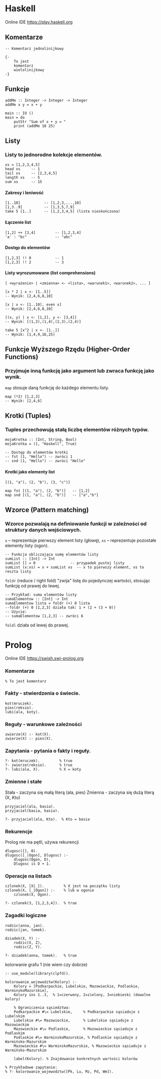 # Haskell
Online IDE
https://play.haskell.org
## Komentarze
```
-- Komentarz jednolinijkowy

{-
    To jest
    komentarz
    wielolinijkowy
-}
```

## Funkcje
```
addMe :: Integer -> Integer -> Integer
addMe x y = x + y

main :: IO ()
main = do
    putStr "Sum of x + y = "
    print (addMe 10 25)
```

## Listy
### Listy to jednorodne kolekcje elementów.

```
xs = [1,2,3,4,5]
head xs     -- 1
tail xs     -- [2,3,4,5]
length xs   -- 5
sum xs      -- 15
```
#### Zakresy i leniwość
```
[1..10]           -- [1,2,3,...,10]
[1,3..9]          -- [1,3,5,7,9]
take 5 [1..]      -- [1,2,3,4,5] (lista nieskończona)
```
#### Łączenie list
```
[1,2] ++ [3,4]         -- [1,2,3,4]
'a' : "bc"             -- "abc"
```
#### Dostęp do elementów
```
[1,2,3] !! 0           -- 1
[1,2,3] !! 2           -- 3
```
#### Listy wyrozumowane (list comprehensions)
```
[ <wyrażenie> | <zmienna> <- <lista>, <warunek1>, <warunek2>, ... ]

[x * 2 | x <- [1..5]]
-- Wynik: [2,4,6,8,10]

[x | x <- [1..10], even x]
-- Wynik: [2,4,6,8,10]

[(x, y) | x <- [1,2], y <- [3,4]]
-- Wynik: [(1,3),(1,4),(2,3),(2,4)]

take 5 [x^2 | x <- [1..]]
-- Wynik: [1,4,9,16,25]
```

## Funkcje Wyższego Rzędu (Higher-Order Functions)
### Przyjmuje inną funkcję jako argument lub zwraca funkcję jako wynik.
`map` stosuje daną funkcję do każdego elementu listy.
```
map (*2) [1,2,3]
-- Wynik: [2,4,6]
```

## Krotki (Tuples)
### Tuples przechowują stałą liczbę elementów różnych typów.
```
mojaKrotka :: (Int, String, Bool)
mojaKrotka = (1, "Haskell", True)

-- Dostęp do elementów krotki
-- fst (1, "Hello") -- zwróci 1
-- snd (1, "Hello") -- zwróci "Hello"
```
#### Krotki jako elementy list
```
[(1, "a"), (2, "b"), (3, "c")]

map fst [(1, "a"), (2, "b")]   -- [1,2]
map snd [(1, "a"), (2, "b")]   -- ["a","b"]
```

## Wzorce (Pattern matching)
### Wzorce pozwalają na definiowanie funkcji w zależności od struktury danych wejściowych.
`x` – reprezentuje pierwszy element listy (głowę),
`xs` – reprezentuje pozostałe elementy listy (ogon).
```
-- Funkcja obliczająca sumę elementów listy
sumList :: [Int] -> Int
sumList [] = 0                -- przypadek pustej listy
sumList (x:xs) = x + sumList xs  -- x to pierwszy element, xs to reszta listy
```
`foldr` (reduce / right fold) "zwija" listę do pojedynczej wartości, stosując funkcję od prawej do lewej.
```
-- Przykład: suma elementów listy
sumaElementow :: [Int] -> Int
sumaElementow lista = foldr (+) 0 lista
--foldr (+) 0 [1,2,3] działa tak: 1 + (2 + (3 + 0))
-- Użycie:
-- sumaElementow [1,2,3] -- zwróci 6
```
`foldl` działa od lewej do prawej.

# Prolog
Online IDE
https://swish.swi-prolog.org
### Komentarze
```
% To jest komentarz
```
### Fakty - stwierdzenia o świecie.
```
kot(mruczek).
pies(reksio).
lubi(ala, koty).
```
### Reguły - warunkowe zależności
```
zwierze(X) :- kot(X).
zwierze(X) :- pies(X).
```
### Zapytania - pytania o fakty i reguły.
```
?- kot(mruczek).         % true
?- zwierze(reksio).      % true
?- lubi(ala, X).         % X = koty
```
### Zmienne i stałe
Stała - zaczyna się małą literą (ala, pies)
Zmienna - zaczyna się dużą literą (X, Kto)
```
przyjaciel(ala, basia).
przyjaciel(basia, kasia).

?- przyjaciel(ala, Kto).  % Kto = basia
```

### Rekurencje
Prolog nie ma pętli, używa rekurencji
```
dlugosc([], 0).
dlugosc([_|Ogon], Dlugosc) :-
    dlugosc(Ogon, D),
    Dlugosc is D + 1.
```
### Operacje na listach
```
czlonek(X, [X|_]).         % X jest na początku listy
czlonek(X, [_|Ogon]) :-    % lub w ogonie
    czlonek(X, Ogon).
```
```
?- czlonek(3, [1,2,3,4]).  % true
```
### Zagadki logiczne
```
rodzic(anna, jan).
rodzic(jan, tomek).

dziadek(X, Y) :- 
    rodzic(X, Z), 
    rodzic(Z, Y).
```
```
?- dziadek(anna, tomek).   % true
```




kolorwanie grafu 1 (nie wiem czy dobrze)
```
:- use_module(library(clpfd)).

kolorowanie_wojewodztw(Kolory) :-
    Kolory = [Podkarpackie, Lubelskie, Mazowieckie, Podlaskie, WarminskoMazurskie],
    Kolory ins 1..3,  % 1=czerwony, 2=zielony, 3=niebieski (dowolne kolory)
    
    % Ograniczenia sąsiedztwa:
    Podkarpackie #\= Lubelskie,     % Podkarpackie sąsiaduje z Lubelskim
    Lubelskie #\= Mazowieckie,      % Lubelskie sąsiaduje z Mazowieckim
    Mazowieckie #\= Podlaskie,      % Mazowieckie sąsiaduje z Podlaskim
    Podlaskie #\= WarminskoMazurskie, % Podlaskie sąsiaduje z Warmińsko-Mazurskim
    Mazowieckie #\= WarminskoMazurskie, % Mazowieckie sąsiaduje z Warmińsko-Mazurskim
    
    label(Kolory). % Znajdowanie konkretnych wartości kolorów

% Przykładowe zapytanie: 
% ?- kolorowanie_wojewodztw([Pk, Lu, Mz, Pd, Wm]).
```
